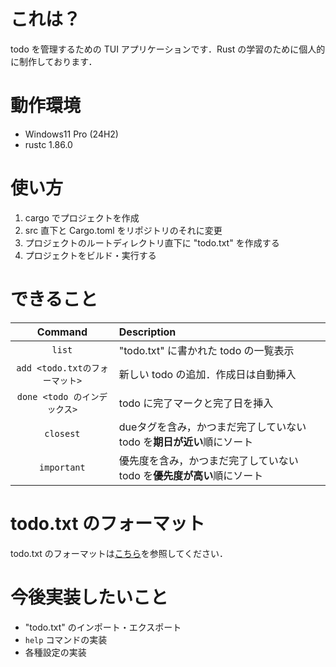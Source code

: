 # これは？

todo を管理するための TUI アプリケーションです．Rust の学習のために個人的に制作しております．

# 動作環境
- Windows11 Pro (24H2)
- rustc 1.86.0

# 使い方
1. cargo でプロジェクトを作成
2. src 直下と Cargo.toml をリポジトリのそれに変更
3. プロジェクトのルートディレクトリ直下に "todo.txt" を作成する
4. プロジェクトをビルド・実行する

# できること
|Command|Description|
|:---:|:---|
|`list`|"todo.txt" に書かれた todo の一覧表示|
|`add <todo.txtのフォーマット>`|新しい todo の追加．作成日は自動挿入|
|`done <todo のインデックス>`|todo に完了マークと完了日を挿入|
|`closest`|dueタグを含み，かつまだ完了していない todo を**期日が近い**順にソート|
|`important`|優先度を含み，かつまだ完了していない todo を**優先度が高い**順にソート|

# todo.txt のフォーマット

todo.txt のフォーマットは[こちら](https://github.com/todotxt/todo.txt)を参照してください．

# 今後実装したいこと
- "todo.txt" のインポート・エクスポート
- `help` コマンドの実装
- 各種設定の実装
